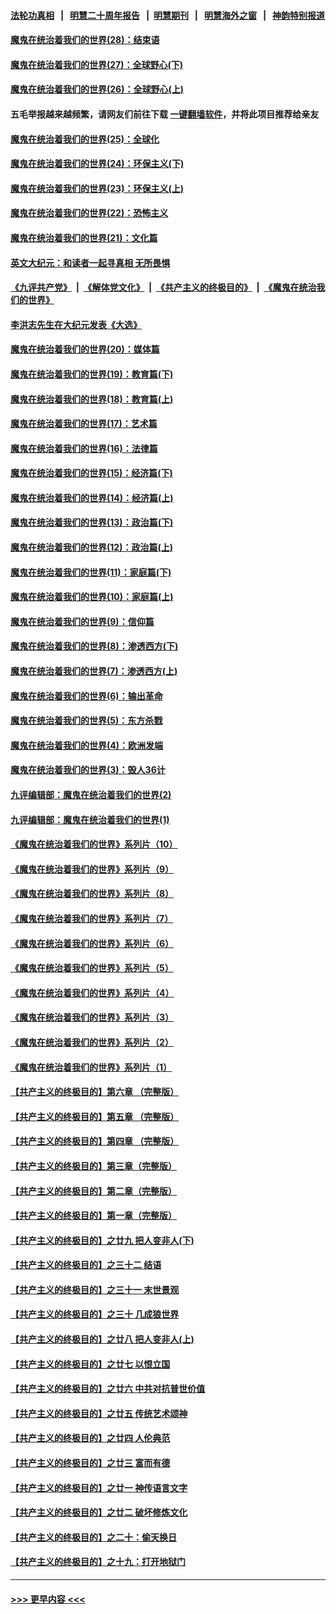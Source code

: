 #### [法轮功真相](https://github.com/gfw-breaker/truth/blob/master/README.md?t=0) &nbsp;&nbsp;|&nbsp;&nbsp; [明慧二十周年报告](https://github.com/gfw-breaker/mh-reports/blob/master/README.md?t=0) &nbsp;&nbsp;|&nbsp;&nbsp;[明慧期刊](https://github.com/gfw-breaker/mh-qikan) &nbsp;&nbsp;|&nbsp;&nbsp; [明慧海外之窗](https://github.com/gfw-breaker/mh-news/blob/master/README.md?t=0) &nbsp;&nbsp;|&nbsp;&nbsp; [神韵特别报道](https://github.com/gfw-breaker/mh-news/blob/master/shenyun.md?t=0)
#### [魔鬼在统治着我们的世界(28)：结束语](../pages/nsc422/n10936246.md?t=06130601) 
#### [魔鬼在统治着我们的世界(27)：全球野心(下)](../pages/nsc422/n10928319.md?t=06130601) 
#### [魔鬼在统治着我们的世界(26)：全球野心(上)](../pages/nsc422/n10900318.md?t=06130601) 
#### 五毛举报越来越频繁，请网友们前往下载 [一键翻墙软件](https://github.com/gfw-breaker/ssr-accounts)，并将此项目推荐给亲友
#### [魔鬼在统治着我们的世界(25)：全球化](../pages/nsc422/n10788205.md?t=06130601) 
#### [魔鬼在统治着我们的世界(24)：环保主义(下)](../pages/nsc422/n10695307.md?t=06130601) 
#### [魔鬼在统治着我们的世界(23)：环保主义(上)](../pages/nsc422/n10688613.md?t=06130601) 
#### [魔鬼在统治着我们的世界(22)：恐怖主义](../pages/nsc422/n10614727.md?t=06130601) 
#### [魔鬼在统治着我们的世界(21)：文化篇](../pages/nsc422/n10597706.md?t=06130601) 
#### [英文大纪元：和读者一起寻真相 无所畏惧](../pages/nsc422/n12542027.md?t=06130601) 
#### [《九评共产党》](https://github.com/begood0513/9ping.md/blob/master/README.md) &nbsp;|&nbsp; [《解体党文化》](../../../../jtdwh.md/blob/master/README.md)  &nbsp;|&nbsp; [《共产主义的终极目的》](../../../../gczydzjmd.md/blob/master/README.md) &nbsp;|&nbsp; [《魔鬼在统治我们的世界》](../../../../mgztzwmdsj.md/blob/master/README.md) 
#### [李洪志先生在大纪元发表《大选》](../pages/nsc422/n12534746.md?t=06130601) 
#### [魔鬼在统治着我们的世界(20)：媒体篇](../pages/nsc422/n10586579.md?t=06130601) 
#### [魔鬼在统治着我们的世界(19)：教育篇(下)](../pages/nsc422/n10564808.md?t=06130601) 
#### [魔鬼在统治着我们的世界(18)：教育篇(上)](../pages/nsc422/n10526970.md?t=06130601) 
#### [魔鬼在统治着我们的世界(17)：艺术篇](../pages/nsc422/n10499093.md?t=06130601) 
#### [魔鬼在统治着我们的世界(16)：法律篇](../pages/nsc422/n10485969.md?t=06130601) 
#### [魔鬼在统治着我们的世界(15)：经济篇(下)](../pages/nsc422/n10469975.md?t=06130601) 
#### [魔鬼在统治着我们的世界(14)：经济篇(上)](../pages/nsc422/n10457370.md?t=06130601) 
#### [魔鬼在统治着我们的世界(13)：政治篇(下)](../pages/nsc422/n10448270.md?t=06130601) 
#### [魔鬼在统治着我们的世界(12)：政治篇(上)](../pages/nsc422/n10444576.md?t=06130601) 
#### [魔鬼在统治着我们的世界(11)：家庭篇(下)](../pages/nsc422/n10440961.md?t=06130601) 
#### [魔鬼在统治着我们的世界(10)：家庭篇(上)](../pages/nsc422/n10435448.md?t=06130601) 
#### [魔鬼在统治着我们的世界(9)：信仰篇](../pages/nsc422/n10432159.md?t=06130601) 
#### [魔鬼在统治着我们的世界(8)：渗透西方(下)](../pages/nsc422/n10429603.md?t=06130601) 
#### [魔鬼在统治着我们的世界(7)：渗透西方(上)](../pages/nsc422/n10426013.md?t=06130601) 
#### [魔鬼在统治着我们的世界(6)：输出革命](../pages/nsc422/n10421536.md?t=06130601) 
#### [魔鬼在统治着我们的世界(5)：东方杀戮](../pages/nsc422/n10417707.md?t=06130601) 
#### [魔鬼在统治着我们的世界(4)：欧洲发端](../pages/nsc422/n10414890.md?t=06130601) 
#### [魔鬼在统治着我们的世界(3)：毁人36计](../pages/nsc422/n10411583.md?t=06130601) 
#### [九评编辑部：魔鬼在统治着我们的世界(2)](../pages/nsc422/n10410036.md?t=06130601) 
#### [九评编辑部：魔鬼在统治着我们的世界(1)](../pages/nsc422/n10406825.md?t=06130601) 
#### [《魔鬼在统治着我们的世界》系列片（10）](../pages/nsc422/n12292670.md?t=06130601) 
#### [《魔鬼在统治着我们的世界》系列片（9）](../pages/nsc422/n12290859.md?t=06130601) 
#### [《魔鬼在统治着我们的世界》系列片（8）](../pages/nsc422/n12287445.md?t=06130601) 
#### [《魔鬼在统治着我们的世界》系列片（7）](../pages/nsc422/n12283425.md?t=06130601) 
#### [《魔鬼在统治着我们的世界》系列片（6）](../pages/nsc422/n12282314.md?t=06130601) 
#### [《魔鬼在统治着我们的世界》系列片（5）](../pages/nsc422/n12281419.md?t=06130601) 
#### [《魔鬼在统治着我们的世界》系列片（4）](../pages/nsc422/n12274024.md?t=06130601) 
#### [《魔鬼在统治着我们的世界》系列片（3）](../pages/nsc422/n12271322.md?t=06130601) 
#### [《魔鬼在统治着我们的世界》系列片（2）](../pages/nsc422/n12269049.md?t=06130601) 
#### [《魔鬼在统治着我们的世界》系列片（1）](../pages/nsc422/n12267575.md?t=06130601) 
#### [【共产主义的终极目的】第六章 （完整版）](../pages/nsc422/n11428913.md?t=06130601) 
#### [【共产主义的终极目的】第五章 （完整版）](../pages/nsc422/n11428912.md?t=06130601) 
#### [【共产主义的终极目的】第四章 （完整版）](../pages/nsc422/n11428907.md?t=06130601) 
#### [【共产主义的终极目的】第三章（完整版）](../pages/nsc422/n11428848.md?t=06130601) 
#### [【共产主义的终极目的】第二章（完整版）](../pages/nsc422/n11428831.md?t=06130601) 
#### [【共产主义的终极目的】第一章（完整版）](../pages/nsc422/n11417651.md?t=06130601) 
#### [【共产主义的终极目的】之廿九 把人变非人(下)](../pages/nsc422/n11344140.md?t=06130601) 
#### [【共产主义的终极目的】之三十二 结语](../pages/nsc422/n11360535.md?t=06130601) 
#### [【共产主义的终极目的】之三十一 末世景观](../pages/nsc422/n11351129.md?t=06130601) 
#### [【共产主义的终极目的】之三十 几成狼世界](../pages/nsc422/n11348280.md?t=06130601) 
#### [【共产主义的终极目的】之廿八 把人变非人(上)](../pages/nsc422/n11340492.md?t=06130601) 
#### [【共产主义的终极目的】之廿七 以恨立国](../pages/nsc422/n11336944.md?t=06130601) 
#### [【共产主义的终极目的】之廿六 中共对抗普世价值](../pages/nsc422/n11324785.md?t=06130601) 
#### [【共产主义的终极目的】之廿五 传统艺术颂神](../pages/nsc422/n11296396.md?t=06130601) 
#### [【共产主义的终极目的】之廿四 人伦典范](../pages/nsc422/n11296397.md?t=06130601) 
#### [【共产主义的终极目的】之廿三 富而有德](../pages/nsc422/n11283598.md?t=06130601) 
#### [【共产主义的终极目的】之廿一 神传语言文字](../pages/nsc422/n11263265.md?t=06130601) 
#### [【共产主义的终极目的】之廿二 破坏修炼文化](../pages/nsc422/n11245728.md?t=06130601) 
#### [【共产主义的终极目的】之二十：偷天换日](../pages/nsc422/n11238846.md?t=06130601) 
#### [【共产主义的终极目的】之十九：打开地狱门](../pages/nsc422/n11206376.md?t=06130601) 

----
#### [ >>> 更早内容 <<< ](../indexes/nsc422-earlier.md)

